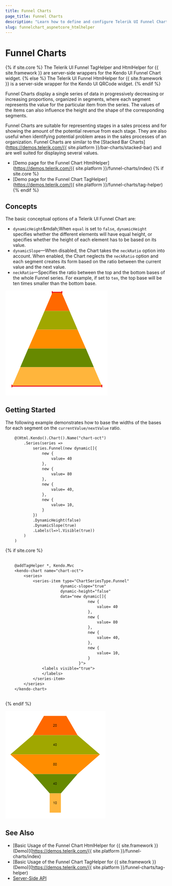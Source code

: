 ```yaml
---
title: Funnel Charts
page_title: Funnel Charts
description: "Learn how to define and configure Telerik UI Funnel Chart."
slug: funnelchart_aspnetcore_htmlhelper
---
```


# Funnel Charts

{% if site.core %}
The Telerik UI Funnel TagHelper and HtmlHelper for {{ site.framework }} are server-side wrappers for the Kendo UI Funnel Chart widget.
{% else %}
The Telerik UI Funnel HtmlHelper for {{ site.framework }} is a server-side wrapper for the Kendo UI QRCode widget.
{% endif %}

Funnel Charts display a single series of data in progressively decreasing or increasing proportions, organized in segments, where each segment represents the value for the particular item from the series. The values of the items can also influence the height and the shape of the corresponding segments.

Funnel Charts are suitable for representing stages in a sales process and for showing the amount of the potential revenue from each stage. They are also useful when identifying potential problem areas in the sales processes of an organization. Funnel Charts are similar to the [Stacked Bar Charts](https://demos.telerik.com/{{ site.platform }}/bar-charts/stacked-bar) and are well suited for displaying several values.

* [Demo page for the Funnel Chart HtmlHelper](https://demos.telerik.com/{{ site.platform }}/funnel-charts/index)
{% if site.core %}
* [Demo page for the Funnel Chart TagHelper](https://demos.telerik.com/{{ site.platform }}/funnel-charts/tag-helper)
{% endif %}

## Concepts

The basic conceptual options of a Telerik UI Funnel Chart are:

* `dynamicHeight`&mdah;When `equal` is set to `false`, `dynamicHeight` specifies whether the different elements will have equal height, or specifies whether the height of each element has to be based on its value.
* `dynamicSlope`&mdash;When disabled, the Chart takes the `neckRatio` option into account. When enabled, the Chart neglects the `neckRatio` option and each segment creates its form based on the ratio between the current value and the next value.
* `neckRatio`&mdash;Specifies the ratio between the top and the bottom bases of the whole Funnel series. For example, if set to `ten`, the top base will be ten times smaller than the bottom base.

![Using the neckRatio option in the Funnel Chart](images/funnel-neckratio.png)

## Getting Started

The following example demonstrates how to base the widths of the bases for each segment on the `currentValue/nextValue` ratio.

```HtmlHelper
    @(Html.Kendo().Chart().Name("chart-oct")
        .Series(series =>
            series.Funnel(new dynamic[]{
                new {
                    value= 40
                },
                new {
                    value= 80
                },
                new {
                    value= 40,
                },
                new {
                    value= 10,
                }
            })
            .DynamicHeight(false)
            .DynamicSlope(true)
            .Labels(l=>l.Visible(true))
        )
    )
```
{% if site.core %}
```TagHelper

    @addTagHelper *, Kendo.Mvc
    <kendo-chart name="chart-oct">
        <series>
            <series-item type="ChartSeriesType.Funnel"
                        dynamic-slope="true"
                        dynamic-height="false"
                        data="new dynamic[]{
                                    new {
                                        value= 40
                                    },
                                    new {
                                        value= 80
                                    },
                                    new {
                                        value= 40,
                                    },
                                    new {
                                        value= 10,
                                    }
                                }">
                <labels visible="true">
                </labels>
            </series-item>
        </series>
    </kendo-chart>
    
```
{% endif %}

![Basing the segment widths on the ratio in the Funnel Chart](images/funnel-dynamicslope.png)

## See Also

* [Basic Usage of the Funnel Chart HtmlHelper for {{ site.framework }} (Demo)](https://demos.telerik.com/{{ site.platform }}/funnel-charts/index)
* [Basic Usage of the Funnel Chart TagHelper for {{ site.framework }} (Demo)](https://demos.telerik.com/{{ site.platform }}/funnel-charts/tag-helper)
* [Server-Side API](/api/chart)
